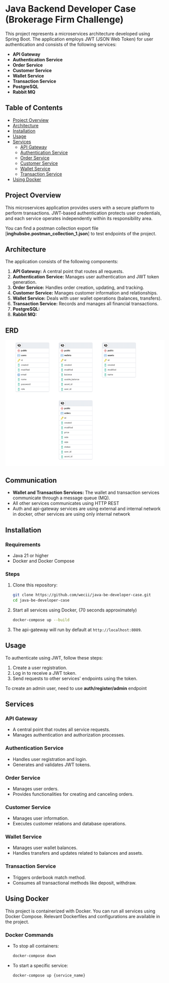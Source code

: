 # Java Backend Developer Case (Brokerage Firm Challenge)

This project represents a microservices architecture developed using Spring Boot. 
The application employs JWT (JSON Web Token) for user authentication and consists of the following services:

- **API Gateway**
- **Authentication Service**
- **Order Service**
- **Customer Service**
- **Wallet Service**
- **Transaction Service**
- **PostgreSQL**
- **Rabbit MQ**

## Table of Contents

- [Project Overview](#project-overview)
- [Architecture](#architecture)
- [Installation](#installation)
- [Usage](#usage)
- [Services](#services)
    - [API Gateway](#api-gateway)
    - [Authentication Service](#authentication-service)
    - [Order Service](#order-service)
    - [Customer Service](#customer-service)
    - [Wallet Service](#wallet-service)
    - [Transaction Service](#transaction-service)
- [Using Docker](#using-docker)

## Project Overview

This microservices application provides users with a secure platform to perform transactions. 
JWT-based authentication protects user credentials, and each service operates independently within its responsibility area.

You can find a postman collection export file [**inghubsbe.postman_collection_1.json**] to test endpoints of the project.

## Architecture

The application consists of the following components:

1. **API Gateway:** A central point that routes all requests.
2. **Authentication Service:** Manages user authentication and JWT token generation.
3. **Order Service:** Handles order creation, updating, and tracking.
4. **Customer Service:** Manages customer information and relationships.
5. **Wallet Service:** Deals with user wallet operations (balances, transfers).
6. **Transaction Service:** Records and manages all financial transactions.
7. **PostgreSQL:** 
8. **Rabbit MQ:**

## ERD

![img.png](img.png)

## Communication

- **Wallet and Transaction Services:** The wallet and transaction services communicate through a message queue (MQ).
- All other services communicates using HTTP REST
- Auth and api-gateway services are using external and internal network in docker, other services are using only internal network

## Installation

### Requirements

- Java 21 or higher
- Docker and Docker Compose

### Steps

1. Clone this repository:
    ```bash
    git clone https://github.com/wecii/java-be-developer-case.git
    cd java-be-developer-case
    ```

2. Start all services using Docker, (70 seconds approximately)
    ```bash
    docker-compose up --build
    ```

3. The api-gateway will run by default at `http://localhost:8089`.

## Usage

To authenticate using JWT, follow these steps:

1. Create a user registration.
2. Log in to receive a JWT token.
3. Send requests to other services' endpoints using the token.

To create an admin user, need to use **auth/register/admin** endpoint

## Services

### API Gateway

- A central point that routes all service requests.
- Manages authentication and authorization processes.

### Authentication Service

- Handles user registration and login.
- Generates and validates JWT tokens.

### Order Service

- Manages user orders.
- Provides functionalities for creating and canceling orders.

### Customer Service

- Manages user information.
- Executes customer relations and database operations.

### Wallet Service

- Manages user wallet balances.
- Handles transfers and updates related to balances and assets.

### Transaction Service

- Triggers orderbook match method.
- Consumes all transactional methods like deposit, withdraw.

## Using Docker

This project is containerized with Docker. 
You can run all services using Docker Compose. 
Relevant Dockerfiles and configurations are available in the project.

### Docker Commands

- To stop all containers:
    ```bash
    docker-compose down
    ```

- To start a specific service:
    ```bash
    docker-compose up {service_name}
    ```
